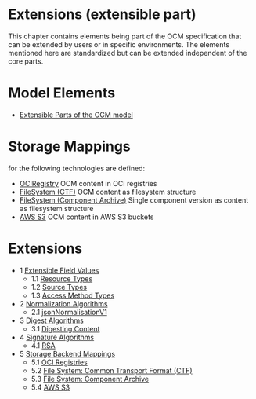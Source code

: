 # Extensions (extensible part)

This chapter contains elements being part of the OCM specification that can be extended by users or in specific environments. The elements mentioned here are standardized but can be extended independent of the core parts.

# Model Elements
- [ Extensible Parts of the OCM model](01-extensions.md)

# Storage Mappings
for the following technologies are defined:

- [OCIRegistry](03-oci.md) OCM content in OCI registries
- [FileSystem (CTF)](04-files.md) OCM content as filesystem structure
- [FileSystem (Component Archive)](04-files.md) Single component version as content as filesystem structure
- [AWS S3](05-s3.md) OCM content in AWS S3 buckets

# Extensions

* 1 [Extensible Field Values](01-extensions.md#extensible-field-values)
  * 1.1 [Resource Types](01-extensions.md#resource-types)
  * 1.2 [Source Types](01-extensions.md#source-types)
  * 1.3 [Access Method Types](01-extensions.md#access-types)
* 2 [Normalization Algorithms](01-extensions.md#normalization-algorithms)
  * 2.1 [jsonNormalisationV1](01-extensions.md#jsonnormalisationv1)
* 3 [Digest Algorithms](01-extensions.md#digest-algorithms)
  * 3.1 [Digesting Content](01-extensions.md#digesting-content)
* 4 [Signature Algorithms](01-extensions.md#signature-algorithms)
  * 4.1 [RSA](01-extensions.md#rsa)
* 5  [Storage Backend Mappings](01-storage-backends)
  * 5.1 [OCI Registries](oci.md)
  * 5.2 [File System: Common Transport Format (CTF)](ctf.md)
  * 5.3 [File System: Component Archive](component-archive.md)
  * 5.4 [AWS S3](s3.md)

